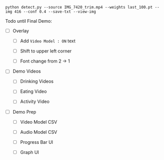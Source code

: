 `python detect.py --source IMG_7420_trim.mp4 --weights last_100.pt --img 416 --conf 0.4 --save-txt --view-img` 



Todo until Final Demo: 

- [ ] Overlay 
  
  - [ ] Add `Video Model : ON` text 
  
  - [ ] Shift to upper left corner 
  
  - [ ] Font change from 2 -> 1 

- [ ] Demo Videos 
  
  - [ ] Drinking Videos 
  
  - [ ] Eating Video
  
  - [ ] Activity Video 

- [ ] Demo Prep 
  
  - [ ] Video Model CSV 
  
  - [ ] Audio Model CSV 
  
  - [ ] Progress Bar UI 
  
  - [ ] Graph UI 


